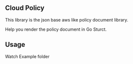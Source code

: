 ## Cloud Policy

This library is the json base aws like policy document library.

Help you render the policy document in Go Sturct.

## Usage

Watch Example folder
